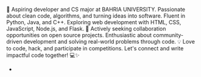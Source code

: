 👋 Aspiring developer and CS major at BAHRIA UNIVERSITY. Passionate about clean code, algorithms, and turning ideas into software. Fluent in Python, Java, and C++. Exploring web development with HTML, CSS, JavaScript, Node.js, and Flask.
🚀 Actively seeking collaboration opportunities on open source projects. Enthusiastic about community-driven development and solving real-world problems through code.
💡 Love to code, hack, and participate in competitions. Let's connect and write impactful code together! 💻✨

-

<!---
awaisali3/awaisali3 is a ✨ special ✨ repository because its `README.md` (this file) appears on your GitHub profile.
You can click the Preview link to take a look at your changes.
--->
